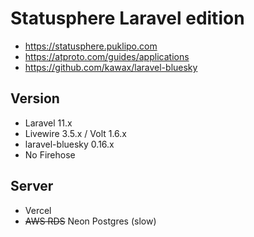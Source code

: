 Statusphere Laravel edition
====

- https://statusphere.puklipo.com
- https://atproto.com/guides/applications
- https://github.com/kawax/laravel-bluesky

## Version
- Laravel 11.x
- Livewire 3.5.x / Volt 1.6.x
- laravel-bluesky 0.16.x
- No Firehose

## Server
- Vercel
- ~~AWS RDS~~ Neon Postgres (slow)

